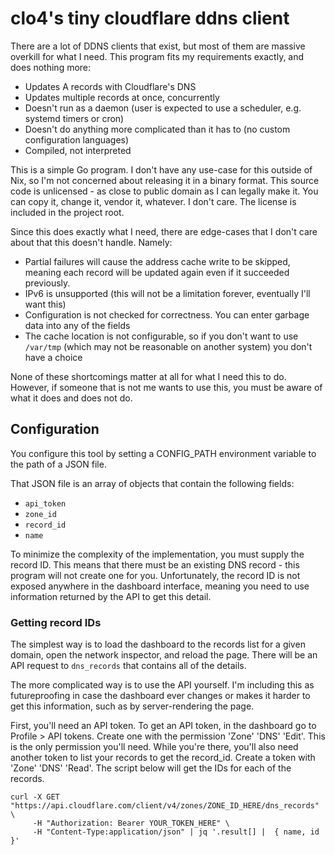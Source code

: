 # clo4's tiny cloudflare ddns client

There are a lot of DDNS clients that exist, but most of them are massive
overkill for what I need. This program fits my requirements exactly, and does
nothing more:

- Updates A records with Cloudflare's DNS
- Updates multiple records at once, concurrently
- Doesn't run as a daemon (user is expected to use a scheduler, e.g. systemd
  timers or cron)
- Doesn't do anything more complicated than it has to (no custom configuration
  languages)
- Compiled, not interpreted

This is a simple Go program. I don't have any use-case for this outside of Nix,
so I'm not concerned about releasing it in a binary format. This source code is
unlicensed - as close to public domain as I can legally make it. You can copy
it, change it, vendor it, whatever. I don't care. The license is included in the
project root.

Since this does exactly what I need, there are edge-cases that I don't care
about that this doesn't handle. Namely:

- Partial failures will cause the address cache write to be skipped, meaning
  each record will be updated again even if it succeeded previously.
- IPv6 is unsupported (this will not be a limitation forever, eventually I'll
  want this)
- Configuration is not checked for correctness. You can enter garbage data into
  any of the fields
- The cache location is not configurable, so if you don't want to use `/var/tmp`
  (which may not be reasonable on another system) you don't have a choice

None of these shortcomings matter at all for what I need this to do. However, if
someone that is not me wants to use this, you must be aware of what it does and
does not do.

## Configuration

You configure this tool by setting a CONFIG_PATH environment variable to the
path of a JSON file.

That JSON file is an array of objects that contain the following fields:

- `api_token`
- `zone_id`
- `record_id`
- `name`

To minimize the complexity of the implementation, you must supply the record ID.
This means that there must be an existing DNS record - this program will not
create one for you. Unfortunately, the record ID is not exposed anywhere in the
dashboard interface, meaning you need to use information returned by the API to
get this detail.

### Getting record IDs

The simplest way is to load the dashboard to the records list for a given
domain, open the network inspector, and reload the page. There will be an API
request to `dns_records` that contains all of the details.

The more complicated way is to use the API yourself. I'm including this as
futureproofing in case the dashboard ever changes or makes it harder to get this
information, such as by server-rendering the page.

First, you'll need an API token. To get an API token, in the dashboard go to
Profile > API tokens. Create one with the permission 'Zone' 'DNS' 'Edit'. This
is the only permission you'll need. While you're there, you'll also need another
token to list your records to get the record_id. Create a token with 'Zone'
'DNS' 'Read'. The script below will get the IDs for each of the records.

```
curl -X GET "https://api.cloudflare.com/client/v4/zones/ZONE_ID_HERE/dns_records" \
     -H "Authorization: Bearer YOUR_TOKEN_HERE" \
     -H "Content-Type:application/json" | jq '.result[] |  { name, id }'
```
